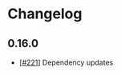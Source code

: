 # Changelog

## 0.16.0

- [[#221](https://github.com/IronCoreLabs/ironoxide-swig-bindings/pull/221)] Dependency updates
